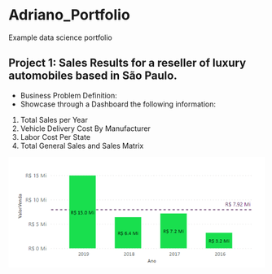# Adriano_Portfolio
Example data science portfolio
## Project 1: Sales Results for a reseller of luxury automobiles based in São Paulo.
- Business Problem Definition:
- Showcase through a Dashboard the following information:
1. Total Sales per Year
2. Vehicle Delivery Cost By Manufacturer
3. Labor Cost Per State
4. Total General Sales and Sales Matrix

![Total Sales per Year](https://github.com/AdrianoGilbert/Adriano_Portfolio/blob/main/Images/SalesYY.jpeg)
